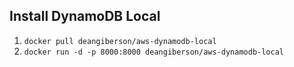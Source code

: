 ## Install DynamoDB Local

1. `docker pull deangiberson/aws-dynamodb-local`
2. `docker run -d -p 8000:8000 deangiberson/aws-dynamodb-local`
